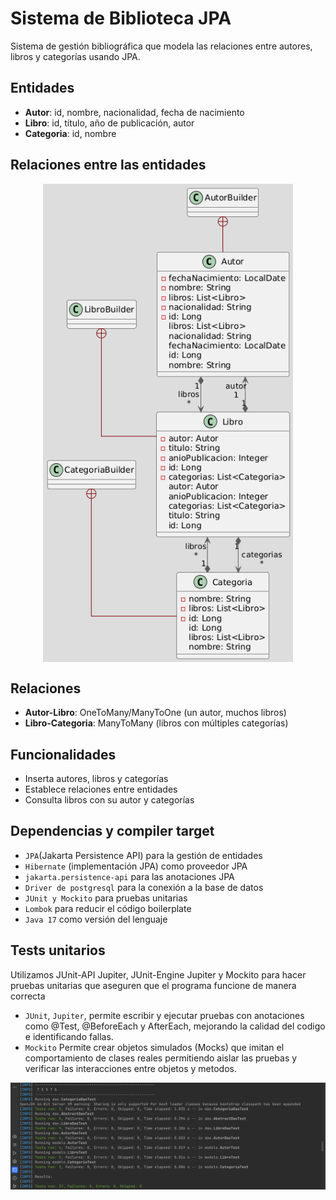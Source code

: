 # Sistema de Biblioteca JPA

Sistema de gestión bibliográfica que modela las relaciones entre autores, libros y categorías usando JPA.

## Entidades

- **Autor**: id, nombre, nacionalidad, fecha de nacimiento
- **Libro**: id, título, año de publicación, autor
- **Categoria**: id, nombre

## Relaciones entre las entidades
<p align="center">
  <img src="/assets/DiagramaDeClases.png" alt="Diagrama de entidades y sus relaciones" width="400" style="display: block; margin: 0 auto;">
</p>


## Relaciones

- **Autor-Libro**: OneToMany/ManyToOne (un autor, muchos libros)
- **Libro-Categoria**: ManyToMany (libros con múltiples categorías)

## Funcionalidades

- Inserta autores, libros y categorías
- Establece relaciones entre entidades
- Consulta libros con su autor y categorías 

## Dependencias y compiler target
- ```JPA```(Jakarta Persistence API) para la gestión de entidades
- ```Hibernate``` (implementación JPA) como proveedor JPA
- ```jakarta.persistence-api``` para las anotaciones JPA
- ```Driver de postgresql``` para la conexión a la base de datos
- ```JUnit y Mockito``` para pruebas unitarias
- ```Lombok``` para reducir el código boilerplate
- ```Java 17``` como versión del lenguaje

## Tests unitarios
Utilizamos JUnit-API Jupiter, JUnit-Engine Jupiter y Mockito para hacer pruebas unitarias que aseguren que el programa funcione de manera correcta
- ```JUnit```, ```Jupiter```, permite escribir y ejecutar pruebas con anotaciones como @Test, @BeforeEach y AfterEach, mejorando la calidad del codigo e identificando fallas.
- ```Mockito``` Permite crear objetos simulados (Mocks) que imitan el comportamiento de clases reales permitiendo aislar las pruebas y verificar las interacciones entre objetos y metodos.

![imagen de los tests completados sin errores](/assets/Tests.png)